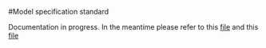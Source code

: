 #Model specification standard
 
Documentation in progress. In the meantime please refer to this [file](../../configs/config.construction.json) 
and this [file](../../configs/config.run.json)

